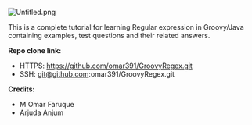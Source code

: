 ![Untitled.png](https://drive.google.com/uc?id=1jNpFLKvlmvT7Lc4IgWlUkqPbAePnZak3)

This is a complete tutorial for learning Regular expression in Groovy/Java containing examples, test questions and their related answers.

**Repo clone link:**
 
* HTTPS:  https://github.com/omar391/GroovyRegex.git
* SSH: git@github.com:omar391/GroovyRegex.git



**Credits:**

* M Omar Faruque 
* Arjuda Anjum
